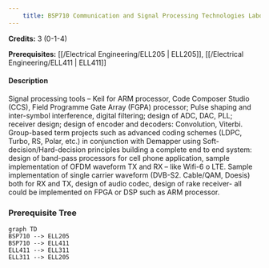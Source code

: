 ```yaml
---
    title: BSP710 Communication and Signal Processing Technologies Laboratory
---
```

**Credits:** 3 (0-1-4)



**Prerequisites:** [[/Electrical Engineering/ELL205 | ELL205]], [[/Electrical Engineering/ELL411 | ELL411]]

#### Description 
Signal processing tools – Keil for ARM processor, Code Composer Studio (CCS), Field Programme Gate Array (FGPA) processor; Pulse shaping and inter-symbol interference, digital filtering; design of ADC, DAC, PLL; receiver design; design of encoder and decoders: Convolution, Viterbi. Group-based term projects such as advanced coding schemes (LDPC, Turbo, RS, Polar, etc.) in conjunction with Demapper using Soft-decision/Hard-decision principles building a complete end to end system: design of band-pass processors for cell phone application, sample implementation of OFDM waveform TX and RX – like Wifi-6 o LTE. Sample implementation of single carrier waveform (DVB-S2. Cable/QAM, Doesis) both for RX and TX, design of audio codec, design of rake receiver- all could be implemented on FPGA or DSP such as ARM processor.

### Prerequisite Tree

```mermaid
graph TD
BSP710 --> ELL205
BSP710 --> ELL411
ELL411 --> ELL311
ELL311 --> ELL205
```